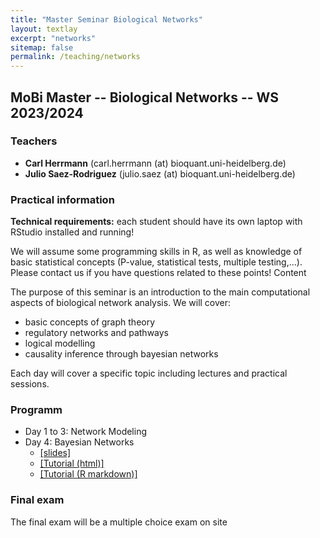 ```yaml
---
title: "Master Seminar Biological Networks"
layout: textlay
excerpt: "networks"
sitemap: false
permalink: /teaching/networks
---
```

## MoBi Master  -- Biological Networks -- WS 2023/2024

### Teachers

* **Carl Herrmann** (carl.herrmann (at) bioquant.uni-heidelberg.de)
* **Julio Saez-Rodriguez** (julio.saez (at) bioquant.uni-heidelberg.de)

### Practical information

**Technical requirements:** each student should have its own laptop with RStudio installed and running!

We will assume some programming skills in R, as well as knowledge of basic statistical concepts (P-value, statistical tests, multiple testing,…). Please contact us if you have questions related to these points!
Content

The purpose of this seminar is an introduction to the main computational aspects of biological network analysis. We will cover:

* basic concepts of graph theory
* regulatory networks and pathways
* logical modelling
* causality inference through bayesian networks 


Each day will cover a specific topic including lectures and practical sessions.

### Programm

* Day 1 to 3: Network Modeling
* Day 4: Bayesian Networks
    * <a href="{{ site.url }}{{ site.baseurl }}/teaching/downloads/2024-01-18_MasterSeminar.pdf">[slides]</a>
    * <a href="{{ site.url }}{{ site.baseurl }}/teaching/downloads/bnTutorial2024_noOutput.html">[Tutorial (html)]</a>
    * <a href="{{ site.url }}{{ site.baseurl }}/teaching/downloads/bnTutorial2024_noOutput.Rmd">[Tutorial (R markdown)]</a>

### Final exam

The final exam will be a multiple choice exam on site
